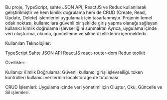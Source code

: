 Bu proje, TypeScript, sahte JSON API, ReactJS ve Redux kullanılarak geliştirilmiştir ve hem kimlik doğrulama hem de CRUD (Create, Read, Update, Delete) işlemlerini uygulamak için tasarlanmıştır. Projenin temel odak noktası, kullanıcılara güvenli bir şekilde giriş yapma olanağı sağlayan kullanıcı kimlik doğrulama işlevselliğini sunmaktır. Ayrıca, uygulama içinde veri oluşturma, okuma, güncelleme ve silme özelliklerini içermektedir.

Kullanılan Teknolojiler:

TypeScript
Sahte JSON API
ReactJS
react-router-dom
Redux toolkit

Özellikler:

Kullanıcı Kimlik Doğrulama:
Güvenli kullanıcı girişi işlevselliği.
token kontrolleri
kullanıcı verilerinin localstorage de tutulması

CRUD İşlemleri:
Uygulama içinde veri yönetimi için Oluştur, Oku, Güncelle ve Sil işlemleri.

